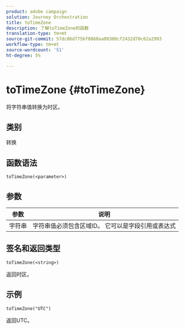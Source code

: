 ```yaml
---
product: adobe campaign
solution: Journey Orchestration
title: toTimeZone
description: 了解toTimeZone的函数
translation-type: tm+mt
source-git-commit: 57dc86d775bf8860aa09300cf2432d70c62a2993
workflow-type: tm+mt
source-wordcount: '51'
ht-degree: 5%

---
```



# toTimeZone {#toTimeZone}

将字符串值转换为时区。

## 类别

转换

## 函数语法

`toTimeZone(<parameter>)`

## 参数

| 参数 | 说明 |
|--- |--- |
| 字符串 | 字符串值必须包含区域ID。 它可以是字段引用或表达式 |

## 签名和返回类型

`toTimeZone(<string>)`

返回时区。

## 示例

`toTimeZone("UTC")`

返回UTC。
